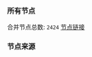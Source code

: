 ### 所有节点
合并节点总数: `2424`
[节点链接](https://raw.githubusercontent.com/rzhy1/11/master/sub/sub_merge_base64.txt)

### 节点来源
